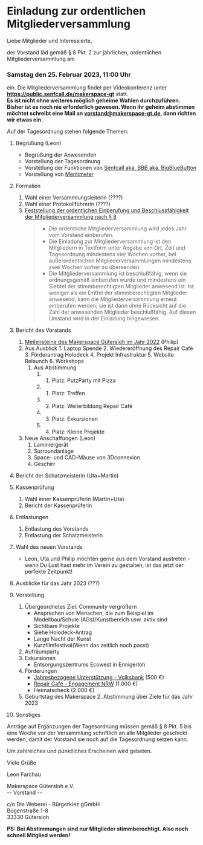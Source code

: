 # Einladung zur ordentlichen Mitgliederversammlung

Liebe Mitglieder und Interessierte,

der Vorstand läd gemäß § 8 Pkt. 2 zur jährlichen, ordentlichen Mitgliederversammlung am
### Samstag den 25. Februar 2023, 11:00 Uhr
ein. Die Mitgliederversammlung findet per Videokonferenz unter **https://public.senfcall.de/makerspace-gt** statt.  
**Es ist nicht ohne weiteres möglich geheime Wahlen durchzuführen. Bisher ist es noch nie erforderlich gewesen. Wenn ihr geheim abstimmen möchtet schreibt eine Mail an vorstand@makerspace-gt.de, dann richten wir etwas ein.**

Auf der Tagesordnung stehen folgende Themen:
1. Begrüßung (Leon)
    - Begrüßung der Anwesenden
    - Vorstellung der Tagesordnung
    - Vorstellung der Funktionen von [Senfcall aka. BBB aka. BigBlueButton](https://www.senfcall.de/)
    - Vorstellung von [Mentimeter](https://www.mentimeter.com/)
2. Formalien
    1. Wahl einer Versammlungsleiterin (????)
    2. Wahl einer Protokollführerin (????)
    3. [Feststellung der ordentlichen Einberufung und Beschlussfähigkeit der Mitgliederversammlung nach § 8](https://github.com/makerspace-gt/satzung-dokumente/blob/main/Satzung.md#-8-mitgliederversammlung)
        > - Die ordentliche Mitgliederversammlung wird jedes Jahr vom Vorstand einberufen.
        > - Die Einladung zur Mitgliederversammlung ist den Mitgliedern in Textform unter Angabe von Ort, Zeit und Tagesordnung mindestens vier Wochen vorher, bei außerordentlichen Mitgliederversammlungen mindestens zwei Wochen vorher zu übersenden.
        > - Die Mitgliederversammlung ist beschlußfähig, wenn sie ordnungsgemäß einberufen wurde und mindestens ein Siebtel der stimmberechtigten Mitglieder anwesend ist. Ist weniger als ein Drittel der stimmberechtigten Mitglieder anwesend, kann die Mitgliederversammlung erneut einberufen werden; sie ist dann ohne Rücksicht auf die Zahl der anwesenden Mitglieder beschlußfähig. Auf diesen Umstand wird in der Einladung hingewiesen.
3. Bericht des Vorstands
    1. [Meilensteine des Makerspace Gütersloh im Jahr 2022](https://forum.makerspace-gt.de/t/meilensteine-des-makerspace-guetersloh/119/5) (Philip)
    2. Aus Ausblick
            1. Laptop Spende
            2. Wiedereröffnung des Repair Café
            3. Förderantrag Holodeck
            4. Projekt Infrastruktur
            5. Website Relaunch
            6. Workshops
        1. Aus Abstimmung
            1. 1. Platz: PutzParty mit Pizza
            2. 1. Platz: Treffen
            3. 2. Platz: Weiterbildung Repair Café
            4. 3. Platz: Exkursionen
            5. 4. Platz: Kleine Projekte
    3. Neue Anschaffungen (Leon)
        1. Laminiergerät
        2. Surroundanlage
        3. Space- und CAD-Mäuse von 3Dconnexion
        4. Geschirr

4. Bericht der Schatzmeisterin (Uta+Martin)
5. Kassenprüfung
    1. Wahl einer Kassenprüferin (Martin+Uta)
    2. Bericht der Kassenprüferin
6. Entlastungen
    1. Entlastung des Vorstands
    2. Entlastung der Schatzmeisterin
7. Wahl des neuen Vorstands
    - Leon, Uta und Philip möchten gerne aus dem Vorstand austreten - wenn Du Lust hast mehr im Verein zu gestalten, ist das jetzt der perfekte Zeitpunkt!
8.  Ausblicke für das Jahr 2023 (???)
   1.  Vorstellung
        1. Übergeordnetes Ziel: Community vergrößern
            - Ansprechen von Menschen, die zum Beispiel im Modellbau/Schule (AGs)/Kunstbereich usw. aktiv sind
            - Sichtbare Projekte
            - Siehe Holodeck-Antrag
            - Lange Nacht der Kunst
            - Kurzfilmfestival(Wenn das zeitlich noch passt)
        2. Aufräumparty
        3. Exkursionen
            - Entsorgungszentrums Ecowest in Ennigerloh
        4. Förderungen
            * [Jahresbezogene Unterstützung - Volksbank](https://forum.makerspace-gt.de/t/jahresbezogene-unterstuetzung-volksbank/432) (500 €)
            * [Repair Café - Engagement NRW](https://forum.makerspace-gt.de/t/repair-cafe-engagement-nrw/702) (1.000 €)
            * Heimatscheck (2.000 €)
        5. Geburtstag des Makerspace
    2.  Abstimmung über Ziele für das Jahr 2023
9.   Sonstiges

Anträge auf Ergänzungen der Tagesordnung müssen gemäß § 8 Pkt. 5 bis eine Woche vor der Versammlung schriftlich an alle Mitglieder geschickt werden, damit der Vorstand sie noch auf die Tagesordnung setzen kann.

Um zahlreiches und pünktliches Erscheinen wird gebeten.

Viele Grüße

Leon Farchau

Makerspace Gütersloh e.V.  
-- Vorstand --

c/o Die Weberei - Bürgerkiez gGmbH  
Bogenstraße 1-8  
33330 Gütersloh  

**PS: Bei Abstimmungen sind nur Mitglieder stimmberechtigt. Also noch schnell Mitglied werden!**